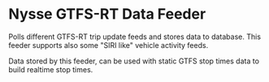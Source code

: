 # Nysse GTFS-RT Data Feeder

Polls different GTFS-RT trip update feeds and stores data to database. This feeder supports also some "SIRI like" vehicle activity feeds.

Data stored by this feeder, can be used with static GTFS stop times data to build realtime stop times.
